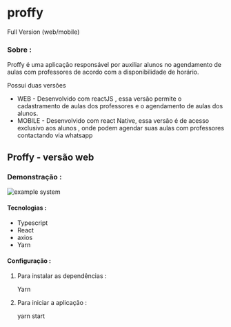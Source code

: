 ﻿# proffy
 <p> Full Version (web/mobile) </p>
<h3>
  Sobre : </h3>
  
<p> Proffy é uma aplicação responsável por auxiliar alunos no agendamento de aulas com professores de acordo com a disponibilidade de horário.  </p>
<p> Possui duas versões </p>
<ul>
  <li> WEB - Desenvolvido com reactJS , essa versão permite o cadastramento de aulas dos professores e o agendamento de aulas dos alunos.</li>
  <li> MOBILE - Desenvolvido com react Native, essa versão é de acesso exclusivo aos alunos , onde podem agendar suas aulas com professores contactando via whatsapp </li>
</ul>

<h2> Proffy - versão web </h2>

<h3> Demonstração : </h3>

![example system](https://user-images.githubusercontent.com/50462308/93878207-11206200-fcb0-11ea-9da5-4b988d26bbd8.gif)

<h4> Tecnologias : </h4>
<ul> 
  <li> Typescript </li>
  <li> React </li>
  <li> axios </li>
  <li> Yarn </li>
 </ul>
 
 <h4> Configuração : </h4>
 <ol>
   <li>Para instalar as dependências : </li>
    <p> Yarn </p>
   <li> Para iniciar a aplicação : </li>
   <p> yarn start </p> 
   </ol>
